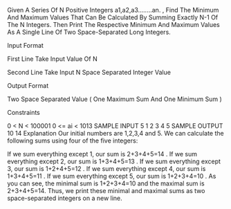 Given A Series Of N Positive Integers a1,a2,a3........an. , Find The Minimum And Maximum Values That Can Be Calculated By Summing Exactly N-1 Of The N Integers. Then Print The Respective Minimum And Maximum Values As A Single Line Of Two Space-Separated Long Integers.

Input Format

First Line Take Input Value Of N

Second Line Take Input N Space Separated Integer Value

Output Format

Two Space Separated Value ( One Maximum Sum And One Minimum Sum )

Constraints

0 < N < 100001
0 <= ai < 1013
SAMPLE INPUT 
5
1 2 3 4 5
SAMPLE OUTPUT 
10 14
Explanation
Our initial numbers are 1,2,3,4 and 5. We can calculate the following sums using four of the five integers:

If we sum everything except 1, our sum is 2+3+4+5=14 .
If we sum everything except 2, our sum is 1+3+4+5=13 .
If we sum everything except 3, our sum is 1+2+4+5=12 .
If we sum everything except 4, our sum is 1+3+4+5=11 .
If we sum everything except 5, our sum is 1+2+3+4=10 .
As you can see, the minimal sum is 1+2+3+4=10 and the maximal sum is 2+3+4+5=14. Thus, we print these minimal and maximal sums as two space-separated integers on a new line.